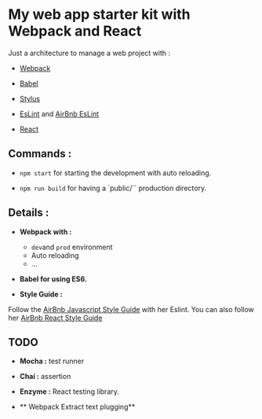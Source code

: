 # My web app starter kit with Webpack and React

Just a architecture to manage a web project with :

- [Webpack]()
- [Babel]()
- [Stylus]()
- [EsLint](http://eslint.org/) and [AirBnb EsLint](https://github.com/airbnb/javascript/tree/master/packages/eslint-config-airbnb)

- [React]()

## Commands :

- `npm start` for starting the development with auto reloading.

- `npm run build` for having a `public/`` production directory.

## Details :

- **Webpack with :**
  - `dev`and `prod` environment
  - Auto reloading
  - ...

- **Babel for using ES6.**

- **Style Guide :**

Follow the [AirBnb Javascript Style Guide](https://github.com/airbnb/javascript) with her
Eslint. You can also follow her
[AirBnb React Style Guide](https://github.com/airbnb/javascript/tree/master/react)

## TODO

- **Mocha :** test runner

- **Chai :** assertion

- **Enzyme :** React testing library.

- ** Webpack Extract text plugging**
